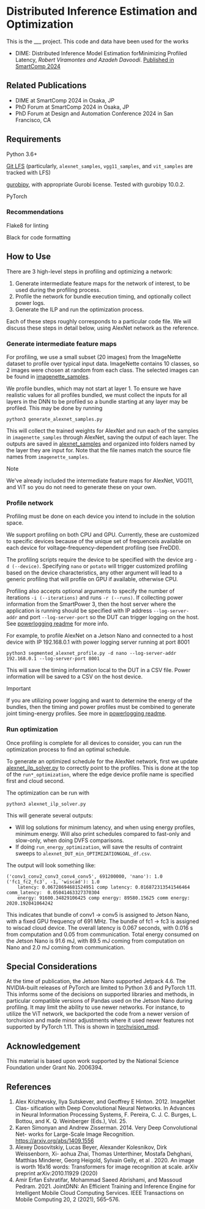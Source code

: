 # Distributed Inference Estimation and Optimization
This is the ___ project. This code and data have been used for the works 

- DIME: Distributed Inference Model Estimation forMinimizing Profiled Latency, *Robert Viramontes and Azadeh Davoodi*. [Published in SmartComp 2024](https://doi.org/10.1109/SMARTCOMP61445.2024.00081)

## Related Publications

- DIME at SmartComp 2024 in Osaka, JP
- PhD Forum at SmartComp 2024 in Osaka, JP
- PhD Forum at Design and Automation Conference 2024 in San Francisco, CA

## Requirements

Python 3.6+

[Git LFS](https://git-lfs.com/) (particularly, `alexnet_samples`, `vgg11_samples`, and `vit_samples` are tracked with LFS)

[gurobipy](https://www.gurobi.com/documentation/current/refman/py_python_api_overview.html), with appropriate Gurobi license. Tested with gurobipy 10.0.2.

PyTorch

### Recommendations
Flake8 for linting

Black for code formatting

## How to Use
There are 3 high-level steps in profiling and optimizing a network:

1. Generate intermediate feature maps for the network of interest, to be used during the profiling process.
2. Profile the network for bundle execution timing, and optionally collect power logs.
3. Generate the ILP and run the optimization process.

Each of these steps roughly corresponds to a particular code file. We will discuss these steps in detail below, using AlexNet network as the reference. 

### Generate intermediate feature maps

For profiling, we use a small subset (20 images) from the ImageNette dataset to profile over typical input data. ImageNette contains 10 classes, so 2 images were chosen at random from each class. The selected images can be found in [imagenette_samples](imagenette_samples).

We profile bundles, which may not start at layer 1. To ensure we have realistic values for all profiles bundled, we must collect the inputs for all layers in the DNN to be profiled so a bundle starting at any layer may be profiled. This may be done by running
```
python3 generate_alexnet_samples.py
```
This will collect the trained weights for AlexNet and run each of the samples in `imagenette_samples` through AlexNet, saving the output of each layer. The outputs are saved in [alexnet_samples](alexnet_samples/) and organized into folders named by the layer they are input for. Note that the file names match the source file names from `imagenette_samples`.  

> [!NOTE]
> We've already included the intermediate feature maps for AlexNet, VGG11, and ViT so you do not need to generate these on your own. 

### Profile network
Profiling must be done on each device you intend to include in the solution space. 

We support profiling on both CPU and GPU. Currently, these are customized to specific devices because of the unique set of frequenceis available on each device for voltage-frequency-dependent profiling (see FreDDI). 

The profiling scripts require the device to be specified with the device arg `-d (--device)`. Specifying `nano` or `potato` will trigger customized profiling based on the device characteristics, any other argument will lead to a generic profiling that will profile on GPU if available, otherwise CPU. 

Profiling also accepts optional arguments to specify the number of iterations `-i (--iterations)` and runs `-r (--runs)`. If collecting power information from the SmartPower 3, then the host server where the application is running should be specified with IP address `--log-server-addr` and port `--log-server-port` so the DUT can trigger logging on the host. See [powerlogging readme](smartpower3/README.md) for more info.

For example, to profile AlexNet on a Jetson Nano and connected to a host device with IP 192.168.0.1 with power logging server running at port 8001

```
python3 segmented_alexnet_profile.py -d nano --log-server-addr 192.168.0.1 --log-server-port 8001
```

This will save the timing information local to the DUT in a CSV file. Power information will be saved to a CSV on the host device. 

> [!IMPORTANT]
> If you are utilizing power logging and want to determine the energy of the bundles, then the timing and power profiles must be combined to generate joint timing-energy profiles. See more in [powerlogging readme](smartpower3/README.md).


### Run optimization
Once profiling is complete for all devices to consider, you can run the optimization process to find an optimal schedule. 

To generate an optimized schedule for the AlexNet network, first we update [alexnet_ilp_solver.py](alexnet_ilp_solver.py) to correctly point to the profiles. This is done at the top of the `run*_optimization`, where the edge device profile name is specified first and cloud second. 

The optimization can be run with
```
python3 alexnet_ilp_solver.py
```

This will generate several outputs:
- Will log solutions for minimum latency, and when using energy profiles, minimum energy. Will also print schedules compared to fast-only and slow-only, when doing DVFS comparisons.
- If doing `run_energy_optimization`, will save the results of contraint sweeps to `alexnet_DUT_min_OPTIMIZATIONGOAL_df.csv`. 

The output will look something like:
```
('conv1_conv2_conv3_conv4_conv5', 691200000, 'nano'): 1.0
('fc1_fc2_fc3', -1, 'wiscad'): 1.0
    latency: 0.06728694681524951 comp latency: 0.016872313541546464 comm_latency:  0.05041463327370304
    energy: 91600.34829106425 comp energy: 89580.15625 comm energy: 2020.192041064242
```

This indicates that bundle of conv1 -> conv5 is assigned to Jetson Nano, with a fixed GPU frequency of 691 MHz. The bundle of fc1 -> fc3 is assigned to wiscad cloud device. The overall latency is 0.067 seconds, with 0.016 s from computation and 0.05 from communication. Total energy consumed on the Jetson Nano is 91.6 mJ, with 89.5 mJ coming from computation on Nano and 2.0 mJ coming from communication.


## Special Considerations
At the time of publication, the Jetson Nano supported Jetpack 4.6. The NVIDIA-built releases of PyTorch are limited to Python 3.6 and PyTorch 1.11. This informs some of the decisions on supported libraries and methods, in particular compatible versions of Pandas used on the Jetson Nano during profiling. It may limit the ability to use newer networks. For instance, to utilize the ViT network, we backported the code from a newer version of torchvision and made minor adjustments where it used newer features not supported by PyTorch 1.11. This is shown in [torchvision_mod](torchvision_mod).

## Acknowledgement
This material is based upon work supported by the National Science Foundation under Grant No. 2006394.

## References


1. Alex Krizhevsky, Ilya Sutskever, and Geoffrey E Hinton. 2012. ImageNet Clas-
sification with Deep Convolutional Neural Networks. In Advances in Neural
Information Processing Systems, F. Pereira, C. J. C. Burges, L. Bottou, and K. Q.
Weinberger (Eds.), Vol. 25.
2. Karen Simonyan and Andrew Zisserman. 2014. Very Deep Convolutional Net-
works for Large-Scale Image Recognition. https://arxiv.org/abs/1409.1556
3. Alexey Dosovitskiy, Lucas Beyer, Alexander Kolesnikov, Dirk Weissenborn, Xi-
aohua Zhai, Thomas Unterthiner, Mostafa Dehghani, Matthias Minderer, Georg
Heigold, Sylvain Gelly, et al . 2020. An image is worth 16x16 words: Transformers
for image recognition at scale. arXiv preprint arXiv:2010.11929 (2020)
4. Amir Erfan Eshratifar, Mohammad Saeed Abrishami, and Massoud Pedram. 2021.
JointDNN: An Efficient Training and Inference Engine for Intelligent Mobile
Cloud Computing Services. IEEE Transactions on Mobile Computing 20, 2 (2021),
565–576.